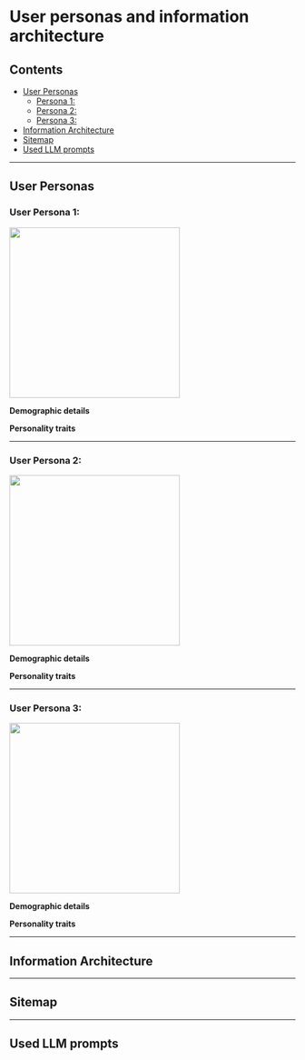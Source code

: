 # User personas and information architecture

## Contents
- [User Personas](#user-personas)
     - [Persona 1:](#user-persona-1)
     - [Persona 2:](#user-persona-2)
     - [Persona 3:](#user-persona-3)
- [Information Architecture](#information-architecture)
- [Sitemap](#sitemap)
- [Used LLM prompts](#used-LLM-prompts)

---

## User Personas

### User Persona 1: 
<img src="./" alt="" width="300"/>

**Demographic details**

**Personality traits**

---

### User Persona 2: 
<img src="./" alt="" width="300"/>

**Demographic details**

**Personality traits**

---

### User Persona 3: 
<img src="./" alt="" width="300"/>

**Demographic details**

**Personality traits**

---

## Information Architecture

---

## Sitemap

---

## Used LLM prompts